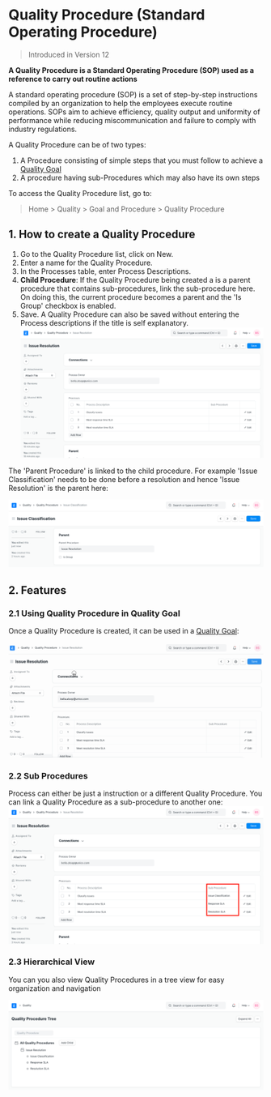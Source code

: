 
# Quality Procedure (Standard Operating Procedure)




> 
> Introduced in Version 12
> 
> 
> 


**A Quality Procedure is a Standard Operating Procedure (SOP) used as a reference to carry out routine actions**


A standard operating procedure (SOP) is a set of step-by-step instructions compiled by an organization to help the employees execute routine operations. SOPs aim to achieve efficiency, quality output and uniformity of performance while reducing miscommunication and failure to comply with industry regulations.


A Quality Procedure can be of two types:


1. A Procedure consisting of simple steps that you must follow to achieve a [Quality Goal](/docs/en/quality-management/quality_goal)
2. A procedure having sub-Procedures which may also have its own steps


To access the Quality Procedure list, go to:



> 
> Home > Quality > Goal and Procedure > Quality Procedure
> 
> 
> 


## 1. How to create a Quality Procedure


1. Go to the Quality Procedure list, click on New.
2. Enter a name for the Quality Procedure.
3. In the Processes table, enter Process Descriptions.
4. **Child Procedure**: If the Quality Procedure being created a is a parent procedure that contains sub-procedures, link the sub-procedure here. On doing this, the current procedure becomes a parent and the 'Is Group' checkbox is enabled.
5. Save.
A Quality Procedure can also be saved without entering the Process descriptions if the title is self explanatory.
![Quality Procedure](/files/quality-procedure.png)


The 'Parent Procedure' is linked to the child procedure. For example 'Issue Classification' needs to be done before a resolution and hence 'Issue Resolution' is the parent here:


![Parent Procedure](/files/procedure-parent.png)


## 2. Features


### 2.1 Using Quality Procedure in Quality Goal


Once a Quality Procedure is created, it can be used in a [Quality Goal](/docs/en/quality-management/quality_goal):


![Quality Procedure](/files/quality-procedure.gif)


### 2.2 Sub Procedures


Process can either be just a instruction or a different Quality Procedure. You can link a Quality Procedure as a sub-procedure to another one:
![Sub Procedures](/files/sub-procedure.png)


### 2.3 Hierarchical View


You can you also view Quality Procedures in a tree view for easy organization and navigation


![Quality Procedure Tree View](/files/quality-procedure-tree.png)




